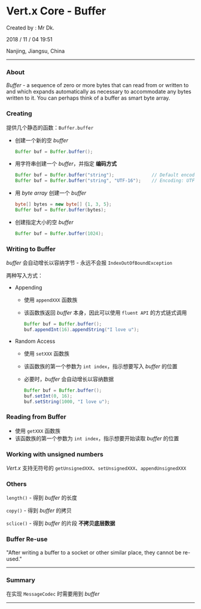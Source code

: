 # Vert.x Core - Buffer

Created by : Mr Dk.

2018 / 11 / 04 19:51

Nanjing, Jiangsu, China

---

### About

_Buffer_ - a sequence of zero or more bytes that can read from or written to and which expands automatically as necessary to accommodate any bytes written to it. You can perhaps think of a buffer as smart byte array.

### Creating

提供几个静态的函数：`Buffer.buffer`

* 创建一个新的空 _buffer_

  ```java
  Buffer buf = Buffer.buffer();
  ```

* 用字符串创建一个 _buffer_，并指定 __编码方式__

  ```java
  Buffer buf = Buffer.buffer("string");              // Default encoding: UTF-8
  Buffer buf = Buffer.buffer("string", "UTF-16");    // Encoding: UTF-16
  ```

* 用 _byte array_ 创建一个 _buffer_

  ```java
  byte[] bytes = new byte[] {1, 3, 5};
  Buffer buf = Buffer.buffer(bytes);
  ```

* 创建指定大小的空 _buffer_

  ```java
  Buffer buf = Buffer.buffer(1024);
  ```

### Writing to Buffer

_buffer_ 会自动增长以容纳字节 - 永远不会报 `IndexOutOfBoundException`

两种写入方式：

* Appending

  * 使用 `appendXXX` 函数族

  * 该函数族返回 _buffer_ 本身，因此可以使用 `fluent API` 的方式链式调用

    ```java
    Buffer buf = Buffer.buffer();
    buf.appendInt(16).appendString("I love u");
    ```

* Random Access

  * 使用 `setXXX` 函数族

  * 该函数族的第一个参数为 `int index`，指示想要写入 _buffer_ 的位置

  * 必要时，_buffer_ 会自动增长以容纳数据

    ```java
    Buffer buf = Buffer.buffer();
    buf.setInt(0, 16);
    buf.setString(1000, "I love u");
    ```

### Reading from Buffer

* 使用 `getXXX` 函数族
* 该函数族的第一个参数为 `int index`，指示想要开始读取 _buffer_ 的位置

### Working with unsigned numbers

_Vert.x_ 支持无符号的 `getUnsignedXXX`、`setUnsignedXXX`、`appendUnsignedXXX`

### Others

`length()` - 得到 _buffer_ 的长度

`copy()` - 得到 _buffer_ 的拷贝

`sclice()` - 得到 _buffer_ 的片段 __不拷贝底层数据__

### Buffer Re-use

"After writing a buffer to a socket or other similar place, they cannot be re-used."

---

### Summary

在实现 `MessageCodec` 时需要用到 _buffer_

---

